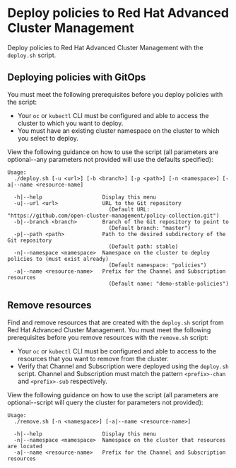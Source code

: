 # Deploy policies to Red Hat Advanced Cluster Management 

Deploy policies to Red Hat Advanced Cluster Management with the `deploy.sh` script.

## Deploying policies with GitOps

You must meet the following prerequisites before you deploy policies with the script:

- Your `oc` or `kubectl` CLI must be configured and able to access the cluster to which you want to deploy. 
- You must have an existing cluster namespace on the cluster to which you select to deploy.

View the following guidance on how to use the script (all parameters are optional--any parameters not provided will use the defaults specified):
 
```
Usage:
  ./deploy.sh [-u <url>] [-b <branch>] [-p <path>] [-n <namespace>] [-a|--name <resource-name]

  -h|--help                   Display this menu
  -u|--url <url>              URL to the Git repository
                                (Default URL: "https://github.com/open-cluster-management/policy-collection.git")
  -b|--branch <branch>        Branch of the Git repository to point to
                                (Default branch: "master")
  -p|--path <path>            Path to the desired subdirectory of the Git repository
                                (Default path: stable)
  -n|--namespace <namespace>  Namespace on the cluster to deploy policies to (must exist already)
                                (Default namespace: "policies")
  -a|--name <resource-name>   Prefix for the Channel and Subscription resources
                                (Default name: "demo-stable-policies")
```

## Remove resources 

Find and remove resources that are created with the `deploy.sh` script from Red Hat Advanced Cluster Management. You must meet the following prerequisites before you remove resources with the `remove.sh` script:

- Your `oc` or `kubectl` CLI must be configured and able to access to the resources that you want to remove from the cluster.
- Verify that Channel and Subscription were deployed using the `deploy.sh` script. Channel and Subscription must match the pattern `<prefix>-chan` and `<prefix>-sub` respectively.

View the following guidance on how to use the script (all parameters are optional--script will query the cluster for parameters not provided):

```
Usage:
  ./remove.sh [-n <namespace>] [-a|--name <resource-name>]

  -h|--help                   Display this menu
  -n|--namespace <namespace>  Namespace on the cluster that resources are located
  -a|--name <resource-name>   Prefix for the Channel and Subscription resources
```

